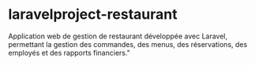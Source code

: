 # laravelproject-restaurant
Application web de gestion de restaurant développée avec Laravel, permettant la gestion des commandes, des menus, des réservations, des employés et des rapports financiers."
